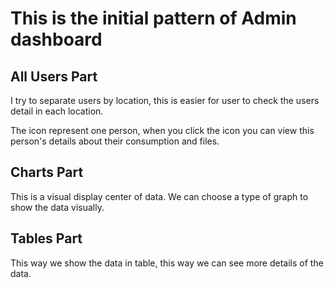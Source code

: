 # This is the initial pattern of Admin dashboard

## All Users Part

I try to separate users by location, this is easier for user to check the users detail in each location.

The icon represent one person, when you click the icon you can view this person's details about their consumption and files.

## Charts Part

This is a visual display center of data. We can choose a type of graph to show the data visually.

## Tables Part

This way we show the data in table, this way we can see more details of the data.
